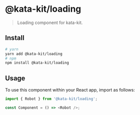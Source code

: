 # @kata-kit/loading

> Loading component for kata-kit.

## Install

```sh
# yarn
yarn add @kata-kit/loading
# npm
npm install @kata-kit/loading
```

## Usage

To use this component within your React app, import as follows:

```javascript
import { Robot } from '@kata-kit/loading';

const Component = () => <Robot />;
```
